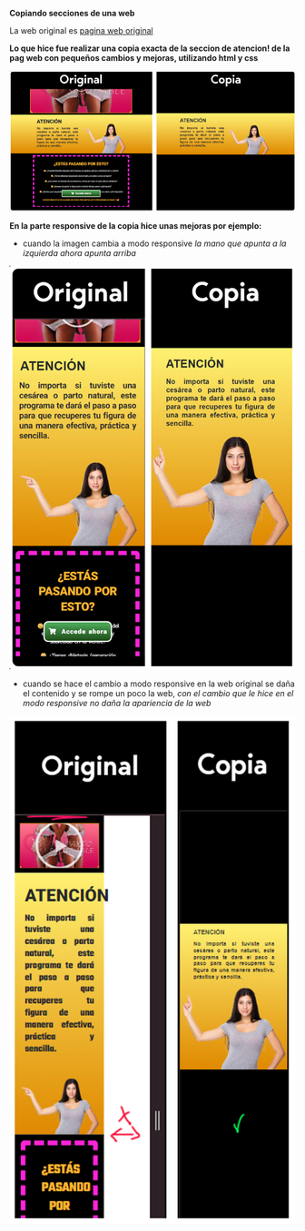 
**Copiando secciones de una web**

La web original es [pagina web original](https://fitnesssaludable.com/postparo-saludable/)

**Lo que hice fue realizar una copia exacta de la seccion de atencion! de la pag web con pequeños cambios y mejoras, utilizando html y css**

![](https://github.com/danielandradecv/Clonar-la-seccion-de-una-web/blob/main/img/7.jpg)

**En la parte responsive de la copia hice unas mejoras por ejemplo:**
- cuando la imagen cambia a modo responsive *la mano que apunta a la izquierda ahora apunta arriba*

![](https://github.com/danielandradecv/Clonar-la-seccion-de-una-web/blob/main/img/8.jpg)

- cuando se hace el cambio a modo responsive en la web original se daña el contenido y se rompe un poco la web, *con el cambio que le hice en el modo responsive no daña la apariencia de la web*

![](https://github.com/danielandradecv/Clonar-la-seccion-de-una-web/blob/main/img/9.jpg)
